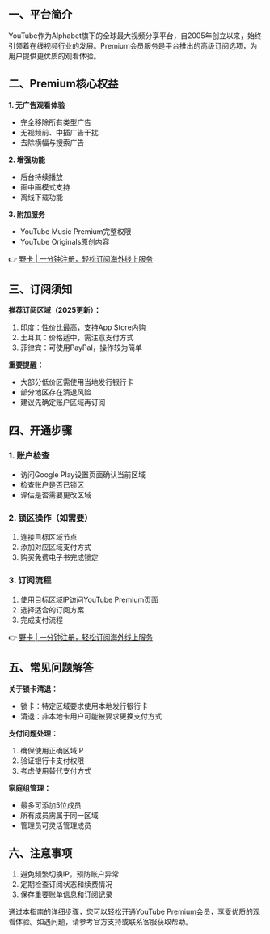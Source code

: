 ## 一、平台简介

YouTube作为Alphabet旗下的全球最大视频分享平台，自2005年创立以来，始终引领着在线视频行业的发展。Premium会员服务是平台推出的高级订阅选项，为用户提供更优质的观看体验。

## 二、Premium核心权益

**1. 无广告观看体验**
- 完全移除所有类型广告
- 无视频前、中插广告干扰
- 去除横幅与搜索广告

**2. 增强功能**
- 后台持续播放
- 画中画模式支持
- 离线下载功能

**3. 附加服务**
- YouTube Music Premium完整权限
- YouTube Originals原创内容

👉 [野卡 | 一分钟注册，轻松订阅海外线上服务](https://bit.ly/bewildcard)

## 三、订阅须知

**推荐订阅区域（2025更新）：**
1. 印度：性价比最高，支持App Store内购
2. 土耳其：价格适中，需注意支付方式
3. 菲律宾：可使用PayPal，操作较为简单

**重要提醒：**
- 大部分低价区需使用当地发行银行卡
- 部分地区存在清退风险
- 建议先确定账户区域再订阅

## 四、开通步骤

### 1. 账户检查
- 访问Google Play设置页面确认当前区域
- 检查账户是否已锁区
- 评估是否需要更改区域

### 2. 锁区操作（如需要）
1. 连接目标区域节点
2. 添加对应区域支付方式
3. 购买免费电子书完成锁定

### 3. 订阅流程
1. 使用目标区域IP访问YouTube Premium页面
2. 选择适合的订阅方案
3. 完成支付流程

👉 [野卡 | 一分钟注册，轻松订阅海外线上服务](https://bit.ly/bewildcard)

## 五、常见问题解答

**关于锁卡清退：**
- 锁卡：特定区域要求使用本地发行银行卡
- 清退：非本地卡用户可能被要求更换支付方式

**支付问题处理：**
1. 确保使用正确区域IP
2. 验证银行卡支付权限
3. 考虑使用替代支付方式

**家庭组管理：**
- 最多可添加5位成员
- 所有成员需属于同一区域
- 管理员可灵活管理成员

## 六、注意事项

1. 避免频繁切换IP，预防账户异常
2. 定期检查订阅状态和续费情况
3. 保存重要账单信息和订阅记录

通过本指南的详细步骤，您可以轻松开通YouTube Premium会员，享受优质的观看体验。如遇问题，请参考官方支持或联系客服获取帮助。